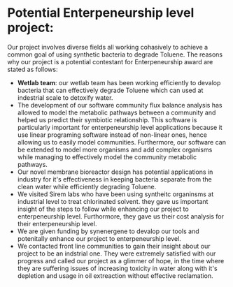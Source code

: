 # Potential Enterpeneurship level project:
Our project involves diverse fields all working cohasively to achieve a common goal of using synthetic bacteria to degrade Toluene. The reasons why our project is a potential contestant for Enterpeneurship award are stated as follows:

* __Wetlab team__: our wetlab team has been working efficiently to devalop bacteria that can effectively degrade Toluene which can used at indestrial scale to detoxify water.
* The development of our software community flux balance analysis has allowed to model the metabolic pathways between a community and helped us predict their symbiotic relationship. This software is particularly important for enterpeneurship level applications because it use linear programing software instead of non-linear ones, hence allowing us to easily model communities. Furthermore, our software can be extended to model more organisms and add complex organisms while managing to effectively model the community metabolic pathways.
* Our novel membrane bioreactor design has potential applications in industry for it's effectiveness in keeping bacteria separate from the clean water while efficiently degrading Toluene.
* We visited Sirem labs who have been using syntheitc organinsms at industrial level to treat chlorinated solvent. they gave us important insight of the steps to follow while enhancing our project to enterpeneurship level. Furthormore, they gave us their cost analysis for their enterpeneurship level.
* We are given funding by synenergene to devalop our tools and potenitally enhance our project to enterpeneurship level.
* We contacted front line communities to gain their insight about our project to be an indstrial one. They were extremely satisfied with our progress and called our project as a glimmer of hope, in the time where they are suffering issues of increasing toxicity in water along with it's depletion and usage in oil extreaction without effective reclamation.

